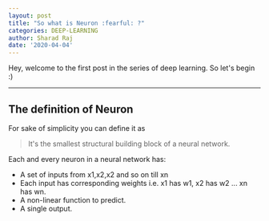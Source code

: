 ```yaml
---
layout: post
title: "So what is Neuron :fearful: ?"
categories: DEEP-LEARNING
author: Sharad Raj
date: '2020-04-04'
---
```


Hey, welcome to the first post in the series of deep learning.
So let's begin :)

---

## The definition of Neuron

For sake of simplicity you can define it as

> It's the smallest structural building block of a neural network.

Each and every neuron in a neural network has:
* A set of inputs from x1,x2,x2 and so on till xn
* Each input has corresponding weights i.e. x1 has w1, x2 has w2 ... xn has wn.
* A non-linear function to predict.
* A single output.
